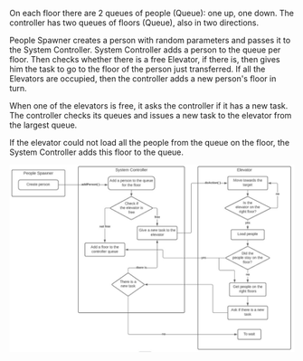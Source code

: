 On each floor there are 2 queues of people (Queue<Person>): one up, one down. The controller has two queues of floors (Queue<Floor>), also in two directions.

People Spawner creates a person with random parameters and passes it to the System Controller. System Controller adds a person to the queue per floor. 
Then checks whether there is a free Elevator, if there is, then gives him the task to go to the floor of the person just transferred. 
If all the Elevators are occupied, then the controller adds a new person's floor in turn.

When one of the elevators is free, it asks the controller if it has a new task. The controller checks its queues and issues a new task to the elevator from the largest queue.

If the elevator could not load all the people from the queue on the floor, the System Controller adds this floor to the queue.

![Screenshot](diagram.jpg)